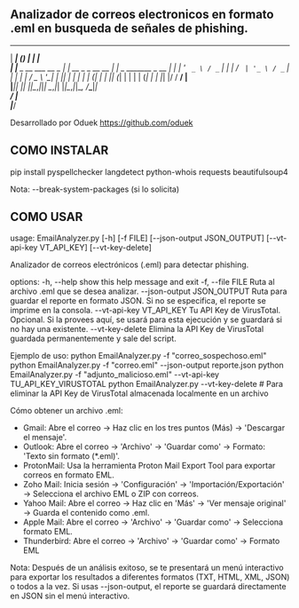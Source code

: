 ## Analizador de correos electronicos en formato .eml en busqueda de señales de phishing.


 ______             _ _          _   
|  ____|           (_) |        | |  
| |__  _ __ ___  __ _ _| |  __ _ _ __  __ _| |_ _ _______ _ __ 
|  __| | '_ ` _ \ / _` | | | / _` | '_ \ / _` | | | | |_  / _ \ '__|
| |____| | | | | | (_| | | || (_| | | | | (_| | | |_| |/ /  __/ |   
|______|_| |_| |_|\__,_|_|_| \__,_|_| |_|\__,_|_|\__, /___\___|_|   
                                                  __/ |             
                                                 |___/              
    
 Desarrollado por Oduek 
 https://github.com/oduek 

## COMO INSTALAR

pip install pyspellchecker langdetect python-whois requests beautifulsoup4

Nota: --break-system-packages (si lo solicita)

## COMO USAR

usage: EmailAnalyzer.py [-h] [-f FILE] [--json-output JSON_OUTPUT] [--vt-api-key VT_API_KEY] [--vt-key-delete]

Analizador de correos electrónicos (.eml) para detectar phishing.

options:
  -h, --help            show this help message and exit
  -f, --file FILE       Ruta al archivo .eml que se desea analizar.
  --json-output JSON_OUTPUT
                        Ruta para guardar el reporte en formato JSON. Si no se especifica, el reporte se imprime en la consola.
  --vt-api-key VT_API_KEY
                        Tu API Key de VirusTotal. Opcional. Si la provees aquí, se usará para esta ejecución y se guardará si no hay una existente.
  --vt-key-delete       Elimina la API Key de VirusTotal guardada permanentemente y sale del script.

Ejemplo de uso:
  python EmailAnalyzer.py -f "correo_sospechoso.eml"
  python EmailAnalyzer.py -f "correo.eml" --json-output reporte.json
  python EmailAnalyzer.py -f "adjunto_malicioso.eml" --vt-api-key TU_API_KEY_VIRUSTOTAL
  python EmailAnalyzer.py --vt-key-delete # Para eliminar la API Key de VirusTotal almacenada localmente en un archivo

Cómo obtener un archivo .eml:
  - Gmail: Abre el correo -> Haz clic en los tres puntos (Más) -> 'Descargar el mensaje'.
  - Outlook: Abre el correo -> 'Archivo' -> 'Guardar como' -> Formato: 'Texto sin formato (*.eml)'.
  - ProtonMail: Usa la herramienta Proton Mail Export Tool para exportar correos en formato EML.
  - Zoho Mail: Inicia sesión -> 'Configuración' -> 'Importación/Exportación' -> Selecciona el archivo EML o ZIP con correos.
  - Yahoo Mail: Abre el correo -> Haz clic en 'Más' -> 'Ver mensaje original' -> Guarda el contenido como .eml.
  - Apple Mail: Abre el correo -> 'Archivo' -> 'Guardar como' -> Selecciona formato EML.
  - Thunderbird: Abre el correo -> 'Archivo' -> 'Guardar como' -> Formato EML

Nota: Después de un análisis exitoso, se te presentará un menú interactivo para exportar
      los resultados a diferentes formatos (TXT, HTML, XML, JSON) o todos a la vez. Si usas
      --json-output, el reporte se guardará directamente en JSON sin el menú interactivo.
